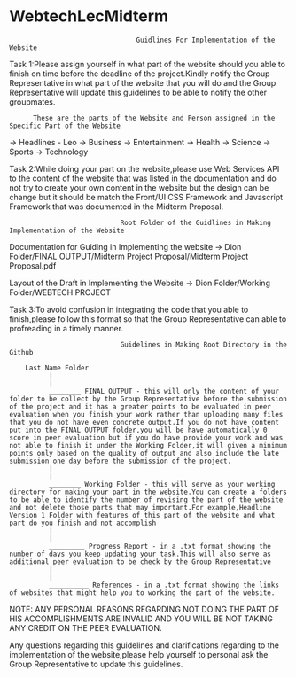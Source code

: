 # WebtechLecMidterm
                                    Guidlines For Implementation of the Website

Task 1:Please assign yourself in what part of the website should you able to finish on time before the deadline of the project.Kindly notify the Group Representative in what part of the website that you will do and the Group Representative will update this guidelines to be able to notify the other groupmates.

          These are the parts of the Website and Person assigned in the Specific Part of the Website
  -> Headlines - Leo
  -> Business
  -> Entertainment
  -> Health
  -> Science
  -> Sports
  -> Technology
  
Task 2:While doing your part on the website,please use Web Services API to the content of the website that was listed in the documentation and do not try to create your own content in the website but the design can be change but it should be match the Front/UI CSS Framework and Javascript Framework that was documented in the Midterm Proposal.
                                    
                                Root Folder of the Guidlines in Making Implementation of the Website
  
  Documentation for Guiding in Implementing the website
  -> Dion Folder/FINAL OUTPUT/Midterm Project Proposal/Midterm Project Proposal.pdf
  
  Layout of the Draft in Implementing the Website
  -> Dion Folder/Working Folder/WEBTECH PROJECT
  
 Task 3:To avoid confusion in integrating the code that you able to finish,please follow this format so that the Group Representative can able to profreading in a timely manner.
 
                                Guidelines in Making Root Directory in the Github
        
        Last Name Folder
              |
              |
              ________ FINAL OUTPUT - this will only the content of your folder to be collect by the Group Representative before the submission of the project and it has a greater points to be evaluated in peer evaluation when you finish your work rather than uploading many files that you do not have even concrete output.If you do not have content put into the FINAL OUTPUT folder,you will be have automatically 0 score in peer evaluation but if you do have provide your work and was not able to finish it under the Working Folder,it will given a minimum points only based on the quality of output and also include the late submission one day before the submission of the project.
              |
              |
              ________ Working Folder - this will serve as your working directory for making your part in the website.You can create a folders to be able to identify the number of revising the part of the website and not delete those parts that may important.For example,Headline Version 1 Folder with features of this part of the website and what part do you finish and not accomplish
              |
              |
              _________ Progress Report - in a .txt format showing the number of days you keep updating your task.This will also serve as additional peer evaluation to be check by the Group Representative
              |
              |
              __________ References - in a .txt format showing the links of websites that might help you to working the part of the website.
              
NOTE: ANY PERSONAL REASONS REGARDING NOT DOING THE PART OF HIS ACCOMPLISHMENTS ARE INVALID AND YOU WILL BE NOT TAKING ANY CREDIT ON THE PEER EVALUATION.
              
Any questions regarding this guidelines and clarifications regarding to the implementation of the website,please help yourself to personal ask the Group Representative to update this guidelines.
